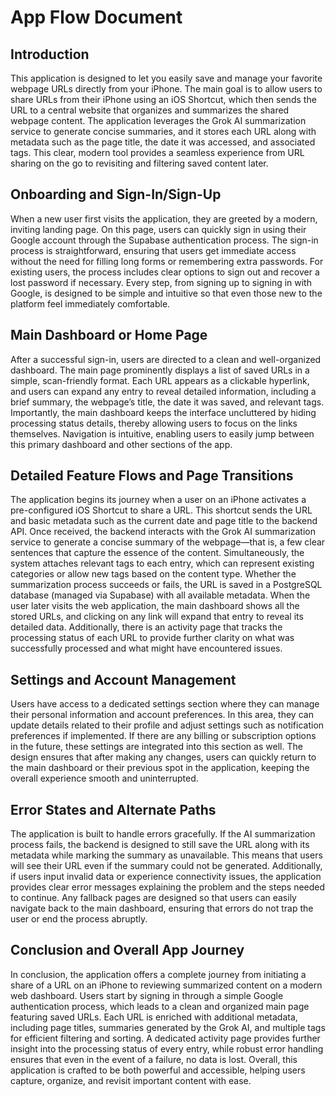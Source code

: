 # App Flow Document

## Introduction
This application is designed to let you easily save and manage your favorite webpage URLs directly from your iPhone. The main goal is to allow users to share URLs from their iPhone using an iOS Shortcut, which then sends the URL to a central website that organizes and summarizes the shared webpage content. The application leverages the Grok AI summarization service to generate concise summaries, and it stores each URL along with metadata such as the page title, the date it was accessed, and associated tags. This clear, modern tool provides a seamless experience from URL sharing on the go to revisiting and filtering saved content later.

## Onboarding and Sign-In/Sign-Up
When a new user first visits the application, they are greeted by a modern, inviting landing page. On this page, users can quickly sign in using their Google account through the Supabase authentication process. The sign-in process is straightforward, ensuring that users get immediate access without the need for filling long forms or remembering extra passwords. For existing users, the process includes clear options to sign out and recover a lost password if necessary. Every step, from signing up to signing in with Google, is designed to be simple and intuitive so that even those new to the platform feel immediately comfortable.

## Main Dashboard or Home Page
After a successful sign-in, users are directed to a clean and well-organized dashboard. The main page prominently displays a list of saved URLs in a simple, scan-friendly format. Each URL appears as a clickable hyperlink, and users can expand any entry to reveal detailed information, including a brief summary, the webpage’s title, the date it was saved, and relevant tags. Importantly, the main dashboard keeps the interface uncluttered by hiding processing status details, thereby allowing users to focus on the links themselves. Navigation is intuitive, enabling users to easily jump between this primary dashboard and other sections of the app.

## Detailed Feature Flows and Page Transitions
The application begins its journey when a user on an iPhone activates a pre-configured iOS Shortcut to share a URL. This shortcut sends the URL and basic metadata such as the current date and page title to the backend API. Once received, the backend interacts with the Grok AI summarization service to generate a concise summary of the webpage—that is, a few clear sentences that capture the essence of the content. Simultaneously, the system attaches relevant tags to each entry, which can represent existing categories or allow new tags based on the content type. Whether the summarization process succeeds or fails, the URL is saved in a PostgreSQL database (managed via Supabase) with all available metadata. When the user later visits the web application, the main dashboard shows all the stored URLs, and clicking on any link will expand that entry to reveal its detailed data. Additionally, there is an activity page that tracks the processing status of each URL to provide further clarity on what was successfully processed and what might have encountered issues.

## Settings and Account Management
Users have access to a dedicated settings section where they can manage their personal information and account preferences. In this area, they can update details related to their profile and adjust settings such as notification preferences if implemented. If there are any billing or subscription options in the future, these settings are integrated into this section as well. The design ensures that after making any changes, users can quickly return to the main dashboard or their previous spot in the application, keeping the overall experience smooth and uninterrupted.

## Error States and Alternate Paths
The application is built to handle errors gracefully. If the AI summarization process fails, the backend is designed to still save the URL along with its metadata while marking the summary as unavailable. This means that users will see their URL even if the summary could not be generated. Additionally, if users input invalid data or experience connectivity issues, the application provides clear error messages explaining the problem and the steps needed to continue. Any fallback pages are designed so that users can easily navigate back to the main dashboard, ensuring that errors do not trap the user or end the process abruptly.

## Conclusion and Overall App Journey
In conclusion, the application offers a complete journey from initiating a share of a URL on an iPhone to reviewing summarized content on a modern web dashboard. Users start by signing in through a simple Google authentication process, which leads to a clean and organized main page featuring saved URLs. Each URL is enriched with additional metadata, including page titles, summaries generated by the Grok AI, and multiple tags for efficient filtering and sorting. A dedicated activity page provides further insight into the processing status of every entry, while robust error handling ensures that even in the event of a failure, no data is lost. Overall, this application is crafted to be both powerful and accessible, helping users capture, organize, and revisit important content with ease.
